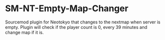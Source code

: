 # SM-NT-Empty-Map-Changer
Sourcemod plugin for Neotokyo that changes to the nextmap when server is empty.
Plugin will check if the player count is 0, every 39 minutes and change map if it is.
